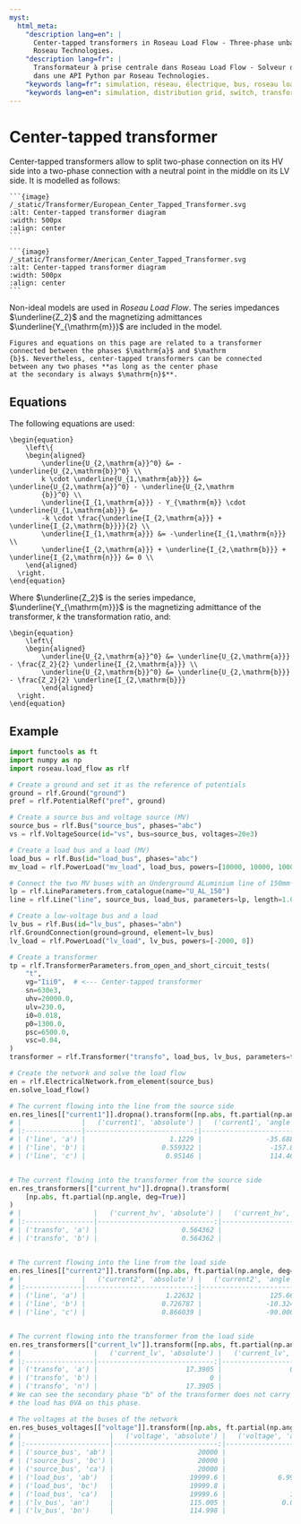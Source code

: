 ```yaml
---
myst:
  html_meta:
    "description lang=en": |
      Center-tapped transformers in Roseau Load Flow - Three-phase unbalanced load flow solver in a Python API by
      Roseau Technologies.
    "description lang=fr": |
      Transformateur à prise centrale dans Roseau Load Flow - Solveur d'écoulement de charge triphasé et déséquilibré
      dans une API Python par Roseau Technologies.
    "keywords lang=fr": simulation, réseau, électrique, bus, roseau load flow, transformateurs, prise centrale, modèle
    "keywords lang=en": simulation, distribution grid, switch, transformers, Center-tapped, model
---
```


# Center-tapped transformer

Center-tapped transformers allow to split two-phase connection on its HV side into a two-phase
connection with a neutral point in the middle on its LV side. It is modelled as follows:

````{tab} European standards
```{image}  /_static/Transformer/European_Center_Tapped_Transformer.svg
:alt: Center-tapped transformer diagram
:width: 500px
:align: center
```
````

````{tab} American standards
```{image}  /_static/Transformer/American_Center_Tapped_Transformer.svg
:alt: Center-tapped transformer diagram
:width: 500px
:align: center
```
````

Non-ideal models are used in _Roseau Load Flow_. The series impedances $\underline{Z_2}$ and the
magnetizing admittances $\underline{Y_{\mathrm{m}}}$ are included in the model.

```{note}
Figures and equations on this page are related to a transformer connected between the phases $\mathrm{a}$ and $\mathrm
{b}$. Nevertheless, center-tapped transformers can be connected between any two phases **as long as the center phase
at the secondary is always $\mathrm{n}$**.
```

## Equations

The following equations are used:

```{math}
\begin{equation}
    \left\{
    \begin{aligned}
        \underline{U_{2,\mathrm{a}}^0} &= -\underline{U_{2,\mathrm{b}}^0} \\
        k \cdot \underline{U_{1,\mathrm{ab}}} &= \underline{U_{2,\mathrm{a}}^0} - \underline{U_{2,\mathrm
        {b}}^0} \\
        \underline{I_{1,\mathrm{a}}} - Y_{\mathrm{m}} \cdot \underline{U_{1,\mathrm{ab}}} &=
        -k \cdot \frac{\underline{I_{2,\mathrm{a}}} + \underline{I_{2,\mathrm{b}}}}{2} \\
        \underline{I_{1,\mathrm{a}}} &= -\underline{I_{1,\mathrm{n}}} \\
        \underline{I_{2,\mathrm{a}}} + \underline{I_{2,\mathrm{b}}} + \underline{I_{2,\mathrm{n}}} &= 0 \\
    \end{aligned}
  \right.
\end{equation}
```

Where $\underline{Z_2}$ is the series impedance, $\underline{Y_{\mathrm{m}}}$ is the magnetizing
admittance of the transformer, $k$ the transformation ratio, and:

```{math}
\begin{equation}
    \left\{
    \begin{aligned}
        \underline{U_{2,\mathrm{a}}^0} &= \underline{U_{2,\mathrm{a}}} - \frac{Z_2}{2} \underline{I_{2,\mathrm{a}}} \\
        \underline{U_{2,\mathrm{b}}^0} &= \underline{U_{2,\mathrm{b}}} - \frac{Z_2}{2} \underline{I_{2,\mathrm{b}}}
        \end{aligned}
  \right.
\end{equation}
```

## Example

```python
import functools as ft
import numpy as np
import roseau.load_flow as rlf

# Create a ground and set it as the reference of potentials
ground = rlf.Ground("ground")
pref = rlf.PotentialRef("pref", ground)

# Create a source bus and voltage source (MV)
source_bus = rlf.Bus("source_bus", phases="abc")
vs = rlf.VoltageSource(id="vs", bus=source_bus, voltages=20e3)

# Create a load bus and a load (MV)
load_bus = rlf.Bus(id="load_bus", phases="abc")
mv_load = rlf.PowerLoad("mv_load", load_bus, powers=[10000, 10000, 10000])

# Connect the two MV buses with an Underground ALuminium line of 150mm²
lp = rlf.LineParameters.from_catalogue(name="U_AL_150")
line = rlf.Line("line", source_bus, load_bus, parameters=lp, length=1.0, ground=ground)

# Create a low-voltage bus and a load
lv_bus = rlf.Bus(id="lv_bus", phases="abn")
rlf.GroundConnection(ground=ground, element=lv_bus)
lv_load = rlf.PowerLoad("lv_load", lv_bus, powers=[-2000, 0])

# Create a transformer
tp = rlf.TransformerParameters.from_open_and_short_circuit_tests(
    "t",
    vg="Iii0",  # <--- Center-tapped transformer
    sn=630e3,
    uhv=20000.0,
    ulv=230.0,
    i0=0.018,
    p0=1300.0,
    psc=6500.0,
    vsc=0.04,
)
transformer = rlf.Transformer("transfo", load_bus, lv_bus, parameters=tp)

# Create the network and solve the load flow
en = rlf.ElectricalNetwork.from_element(source_bus)
en.solve_load_flow()

# The current flowing into the line from the source side
en.res_lines[["current1"]].dropna().transform([np.abs, ft.partial(np.angle, deg=True)])
# |               |   ('current1', 'absolute') |   ('current1', 'angle') |
# |:--------------|---------------------------:|------------------------:|
# | ('line', 'a') |                     1.1229 |                -35.6881 |
# | ('line', 'b') |                   0.559322 |                 -157.84 |
# | ('line', 'c') |                    0.95146 |                 114.464 |


# The current flowing into the transformer from the source side
en.res_transformers[["current_hv"]].dropna().transform(
    [np.abs, ft.partial(np.angle, deg=True)]
)
# |                  |   ('current_hv', 'absolute') |   ('current_hv', 'angle') |
# |:-----------------|-----------------------------:|--------------------------:|
# | ('transfo', 'a') |                     0.564362 |                  -93.5552 |
# | ('transfo', 'b') |                     0.564362 |                   86.4448 |


# The current flowing into the line from the load side
en.res_lines[["current2"]].transform([np.abs, ft.partial(np.angle, deg=True)])
# |               |   ('current2', 'absolute') |   ('current2', 'angle') |
# |:--------------|---------------------------:|------------------------:|
# | ('line', 'a') |                    1.22632 |                 125.666 |
# | ('line', 'b') |                   0.726787 |                -10.3247 |
# | ('line', 'c') |                   0.866039 |                -90.0003 |


# The current flowing into the transformer from the load side
en.res_transformers[["current_lv"]].transform([np.abs, ft.partial(np.angle, deg=True)])
# |                  |   ('current_lv', 'absolute') |   ('current_lv', 'angle') |
# |:-----------------|-----------------------------:|--------------------------:|
# | ('transfo', 'a') |                      17.3905 |                 0.0141285 |
# | ('transfo', 'b') |                            0 |                         0 |
# | ('transfo', 'n') |                      17.3905 |                  -179.986 |
# We can see the secondary phase "b" of the transformer does not carry any current as
# the load has 0VA on this phase.

# The voltages at the buses of the network
en.res_buses_voltages[["voltage"]].transform([np.abs, ft.partial(np.angle, deg=True)])
# |                      |   ('voltage', 'absolute') |   ('voltage', 'angle') |
# |:---------------------|--------------------------:|-----------------------:|
# | ('source_bus', 'ab') |                     20000 |                      0 |
# | ('source_bus', 'bc') |                     20000 |                   -120 |
# | ('source_bus', 'ca') |                     20000 |                    120 |
# | ('load_bus', 'ab')   |                   19999.6 |             6.9969e-05 |
# | ('load_bus', 'bc')   |                   19999.8 |                   -120 |
# | ('load_bus', 'ca')   |                   19999.6 |                119.999 |
# | ('lv_bus', 'an')     |                   115.005 |              0.0141285 |
# | ('lv_bus', 'bn')     |                   114.998 |                   -180 |
```
